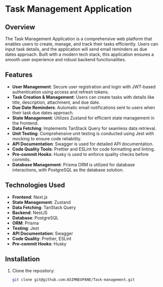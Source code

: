 # Task Management Application

## Overview

The Task Management Application is a comprehensive web platform that enables users to create, manage, and track their tasks efficiently. Users can input task details, and the application will send email reminders as due dates approach. Built with a modern tech stack, this application ensures a smooth user experience and robust backend functionalities.

## Features

- **User Management**: Secure user registration and login with JWT-based authentication using access and refresh tokens.
- **Task Creation & Management**: Users can create tasks with details like title, description, attachment, and due date.
- **Due Date Reminders**: Automatic email notifications sent to users when their task due dates approach.
- **State Management**: Utilizes Zustand for efficient state management in the frontend.
- **Data Fetching**: Implements TanStack Query for seamless data retrieval.
- **Unit Testing**: Comprehensive unit testing is conducted using Jest with mocking to ensure code reliability.
- **API Documentation**: Swagger is used for detailed API documentation.
- **Code Quality Tools**: Prettier and ESLint for code formatting and linting.
- **Pre-commit Hooks**: Husky is used to enforce quality checks before commits.
- **Database Management**: Prisma ORM is utilized for database interactions, with PostgreSQL as the database solution.

## Technologies Used

- **Frontend**: Next.js
- **State Management**: Zustand
- **Data Fetching**: TanStack Query
- **Backend**: NestJS
- **Database**: PostgreSQL
- **ORM**: Prisma
- **Testing**: Jest
- **API Documentation**: Swagger
- **Code Quality**: Prettier, ESLint
- **Pre-commit Hooks**: Husky

## Installation

1. Clone the repository:
   ```bash
   git clone git@github.com:ASIMNEUPANE/Task-management.git
    ```